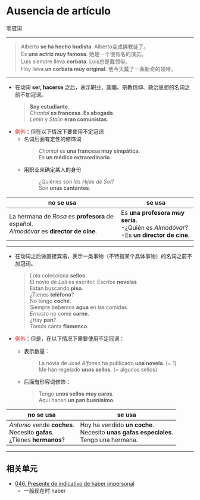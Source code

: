# Ausencia de artículo
零冠词

----

> Alberto **se ha hecho budista**. Alberto变成佛教徒了。
> <br>
> Es **una actriz muy famosa**. 她是一个很有名的演员。
> <br>
> Luis siempre lleva **corbata**. Luis总是戴领带。
> <br>
> Hoy lleva **un corbata muy original**. 他今天戴了一条新奇的领带。

----

* 在动词 **ser, hacerse** 之后，表示职业、国籍、宗教信仰、政治思想的名词之前不加冠词。
  > **Soy estudiante**. <br>
  > _Chantal_ **es francesa**. **Es abogada**. <br>
  > _Lenin_ y _Stalin_ **eran comunistas**.
* <font color="red">例外</font>：但在以下情况下要使用不定冠词
  * 名词后面有定性的修饰词
    > _Chantal_ es **una francesa muy simpática**. <br>
    > Es **un médico extraordinario**.
  * 用职业来确定某人的身份
    > ¿Quiénes son _las Hijas de Sol_? <br>
    > Son **unas cantantes**.

| no se usa | se usa |
| --- | --- |
| La hermana de _Rosa_ es **profesora** de español. <br> _Almodóvar_ es **director de cine**. | Es **una profesora muy seria**. <br> -¿Quién es _Almodóvar_? <br> -Es **un director de cine**. |

----

* 在动词之后做直接宾语，表示一类事物（不特指某个具体事物）的名词之前不加冠词。
  > _Lola_ colecciona **sellos**. <br>
  > El novio de _Lali_ es escritor. Escribe **novelas**   <br>
  > Están buscando **piso**. <br>
  > ¿Tienes **teléfono**? <br>
  > No tengo **coche**. <br>
  > Siempre bebemos **agua** en las comidas. <br>
  > _Ernesto_ no come **carne**. <br>
  > ¿Hay **pan**? <br>
  > _Tomás_ canta **flamenco**.

* <font color="red">例外</font>：但是，在以下情况下需要使用不定冠词：
  * 表示数量：
    > La novia de _José Alfonso_ ha publicado **una novela**. (= 1) <br>
    > Me han regelado **unos sellos**. (= algunos sellos)

  * 后面有形容词修饰：
    > Tengo **unos sellos muy caros**. <br>
    > Aquí hacen **un pan buenísimo**.

| no se usa | se usa |
| --- | --- |
| _Antonio_ vende **coches**. <br> Necesito **gafas**. <br> ¿Tienes **hermanos**? | Hoy ha vendido **un coche**. <br> Necesito **unas gafas especiales**. <br> Tengo una hermana.|

-----

## 相关单元
- [046. Presente de indicativo de haber impersonal](047-hay-un-vaso-en-la-mesa.md)
  - 一般现在时 haber

